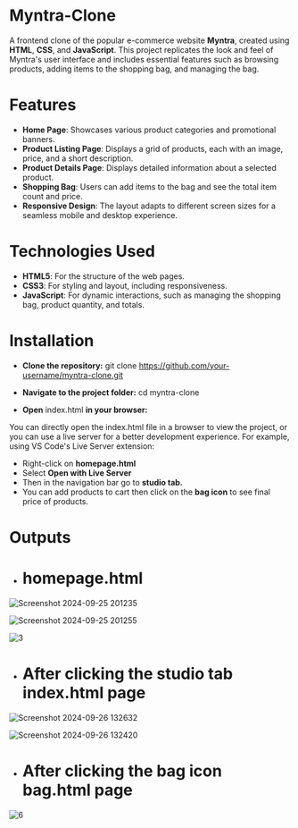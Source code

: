 # Myntra-Clone
A frontend clone of the popular e-commerce website **Myntra**, created using **HTML**, **CSS**, and **JavaScript**. This project replicates the look and feel of Myntra's user interface and includes essential features such as browsing products, adding items to the shopping bag, and managing the bag.

# Features
+ **Home Page**: Showcases various product categories and promotional banners.
+ **Product Listing Page**: Displays a grid of products, each with an image, price, and a short description.
+ **Product Details Page**: Displays detailed information about a selected product.
+ **Shopping Bag**: Users can add items to the bag and see the total item count and price.
+ **Responsive Design**: The layout adapts to different screen sizes for a seamless mobile and desktop experience.

# Technologies Used
+ **HTML5**: For the structure of the web pages.
+ **CSS3**: For styling and layout, including responsiveness.
+ **JavaScript**: For dynamic interactions, such as managing the shopping bag, product quantity, and totals.
  
# Installation
+ **Clone the repository:**
git clone https://github.com/your-username/myntra-clone.git

+ **Navigate to the project folder:**
cd myntra-clone

+ **Open** index.html **in your browser:**

You can directly open the index.html file in a browser to view the project, or you can use a live server for a better development experience. For example, using VS Code's Live Server extension:

+ Right-click on **homepage.html**
+ Select **Open with Live Server**
+ Then in the navigation bar go to **studio tab.**
+ You can add products to cart then click on the **bag icon** to see final price of products.

# Outputs

+ # homepage.html
  
![Screenshot 2024-09-25 201235](https://github.com/user-attachments/assets/b76e9026-b0a0-4e63-ada3-2260774df42c)


  
![Screenshot 2024-09-25 201255](https://github.com/user-attachments/assets/85f9afc7-6b5a-4c27-a030-3e667ce44bf3)


![3](https://github.com/user-attachments/assets/7bccb3c9-116c-43ba-9e52-3932dc09ad6a)


+ # After clicking the studio tab index.html page
  
![Screenshot 2024-09-26 132632](https://github.com/user-attachments/assets/e6c04c56-83b5-47e2-9dc9-c29aaf653499)


![Screenshot 2024-09-26 132420](https://github.com/user-attachments/assets/c6dafc1e-715e-4ce4-b10c-b938de4553bd)




+ # After clicking the bag icon bag.html page

  
![6](https://github.com/user-attachments/assets/3c4d6fb1-408f-445c-ba1b-97842aa6acf7)


